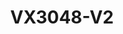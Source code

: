 ---
title: "VX3048-V2"
description: "48 HDD Network Storage Host with high availability, failover support, and intelligent RAID engine"
image: "/images/categories/products/storage/VX3048-V2.jpg"
features:
  - "High Available Failover"
  - "Intelligent RAID Engine (ISET)"
  - "Super Error Correction (SEC)"
  - "Data Protection"
  - "Three Dimensional Linear Expansion"
  - "High-Quality Hardware Design"
  - "Green Technology and Energy Conservation"
  - "Convenient maintenance"
specifications:
  capacity: "48 HDD slots"
  interface: "Multiple network interfaces including 10GE SFP+"
  formFactor: "4U"
  memory: "16GB, up to 128 GB"
  reliability: "99.999% system availability"
  powerConsumption: "Controller enclosure <700W (fully configured)"
  warranty: "Standard manufacturer warranty"
  dimensions: "Controller enclosure: 178mm×482mm×801mm"
  transferRate: "1024Mbps recording, 1024Mbps forwarding"
performance:
  IPSAN Mode: "512-channel (1024Mbps) recording, 51-channel (102Mbps) playback"
  Video Mode: "512-channel (1024Mbps) recording, 512-channel (1024Mbps) forwarding, 51-channel (102Mbps) playback"
  Maximum Number of Logic Resources: "1024"
  Alarm: "Indicator alarm, mail alarm, SNMP Trap alarm, and short message alarm"
function:
  RAID: "JBOD and RAID 0,1,10, 5, 50,6 Dedicated hot-spare disk and global hot-spare disk"
  Protocol: "ISCSI"
  Host Connection: "Up to 1024"
--- 